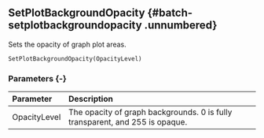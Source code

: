 ## SetPlotBackgroundOpacity {#batch-setplotbackgroundopacity .unnumbered}

Sets the opacity of graph plot areas.

```{sql}
SetPlotBackgroundOpacity(OpacityLevel)
```

### Parameters {-}

Parameter | Description
| :-- | :-- |
OpacityLevel | The opacity of graph backgrounds. 0 is fully transparent, and 255 is opaque.